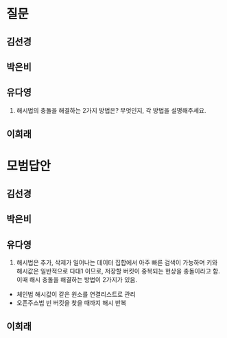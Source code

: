 # 질문

## 김선경

## 박은비

## 유다영

1. 해시법의 충돌을 해결하는 2가지 방법은? 무엇인지, 각 방법을 설명해주세요.

## 이희래

# 모범답안

## 김선경

## 박은비

## 유다영

1. 해시법은 추가, 삭제가 일어나는 데이터 집합에서 아주 빠른 검색이 가능하며 키와 해시값은 일반적으로 다대1 이므로, 저장할 버킷이 중복되는 현상을 충돌이라고 함. 이때 해시 충돌을 해결하는 방법이 2가지가 있음.

- 체인법
  해시값이 같은 원소를 연결리스트로 관리
- 오픈주소법
  빈 버킷을 찾을 때까지 해시 반복

## 이희래
